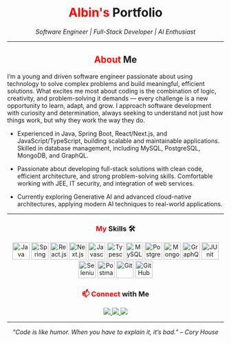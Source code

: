 <!-- ====== HEADER ====== -->
<h1 align="center">
  <span style="color:red">Albin's</span> Portfolio
</h1>
<p align="center">
  <em>Software Engineer | Full-Stack Developer | AI Enthusiast</em>
</p>

---

<!-- ====== ABOUT ME ====== -->
<h2 align="center">
  <span style="color:red">About</span> Me 
</h2>
I’m a young and driven software engineer passionate about using technology to solve complex problems and build meaningful, efficient solutions. What excites me most about coding is the combination of logic, creativity, and problem-solving it demands — every challenge is a new opportunity to learn, adapt, and grow. I approach software development with curiosity and determination, always seeking to understand not just how things work, but why they work the way they do.

-  Experienced in Java, Spring Boot, React/Next.js, and JavaScript/TypeScript, building scalable and maintainable applications. Skilled in database management, including MySQL, PostgreSQL, MongoDB, and GraphQL.

-  Passionate about developing full-stack solutions with clean code, efficient architecture, and strong problem-solving skills. Comfortable working with JEE, IT security, and integration of web services.

-  Currently exploring Generative AI and advanced cloud-native architectures, applying modern AI techniques to real-world applications.

---

<!-- ====== SKILLS ====== -->
<h3 align="center">
  <span style="color:red">My</span> Skills 🛠️
</h3>

<p align="center">
<!-- Java & Frameworks -->
<img src="https://go-skill-icons.vercel.app/api/icons?i=java&theme=dark" alt="Java" height="40"/>
<img src="https://go-skill-icons.vercel.app/api/icons?i=spring&theme=dark" alt="Spring Boot" height="40"/>
<img src="https://go-skill-icons.vercel.app/api/icons?i=react&theme=dark" alt="React.js" height="40"/>
<img src="https://go-skill-icons.vercel.app/api/icons?i=next&theme=dark" alt="Next.js" height="40"/>

<!-- Scripting -->
<img src="https://go-skill-icons.vercel.app/api/icons?i=javascript&theme=dark" alt="Javascript" height="40"/>
<img src="https://go-skill-icons.vercel.app/api/icons?i=typescript&theme=dark" alt="Typescript" height="40"/>

<!-- Databases -->
<img src="https://go-skill-icons.vercel.app/api/icons?i=mysql&theme=dark" alt="MySQL" height="40"/>
<img src="https://go-skill-icons.vercel.app/api/icons?i=postgresql&theme=dark" alt="PostgreSQL" height="40"/>
<img src="https://go-skill-icons.vercel.app/api/icons?i=mongodb&theme=dark" alt="MongoDB" height="40"/>
<img src="https://go-skill-icons.vercel.app/api/icons?i=graphql&theme=dark" alt="GraphQL" height="40"/>

<!-- Testing & Security -->
<img src="https://go-skill-icons.vercel.app/api/icons?i=junit&theme=dark" alt="JUnit" height="40"/>
<img src="https://go-skill-icons.vercel.app/api/icons?i=selenium&theme=dark" alt="Selenium" height="40"/>
<img src="https://go-skill-icons.vercel.app/api/icons?i=postman&theme=dark" alt="Postman" height="40"/>

<!-- Git & Workflow -->
<img src="https://go-skill-icons.vercel.app/api/icons?i=git&theme=dark" alt="Git" height="40"/>
<img src="https://go-skill-icons.vercel.app/api/icons?i=github&theme=dark" alt="GitHub" height="40"/>
</p>

<!-- ====== CONTACT ====== -->
<h3 align="center">
  <span style="color:red">📫 Connect</span> with Me 
</h3>

<p align="center">
  <a href="https://github.com/AlbinKL1" target="_blank">
    <img src="https://img.shields.io/badge/GitHub-%2312100E.svg?style=for-the-badge&logo=github&logoColor=white"/>
  </a>
  <a href="https://www.linkedin.com/in/albin-kaufeldt-l%C3%B6nn-476144234/" target="_blank">
    <img src="https://img.shields.io/badge/LinkedIn-%230077B5.svg?style=for-the-badge&logo=linkedin&logoColor=white"/>
  </a>
  <a href="mailto:albin.kaufeldt.lonn@outlook.com">
    <img src="https://img.shields.io/badge/Email-%23D14836.svg?style=for-the-badge&logo=gmail&logoColor=white"/>
  </a>
</p>

---

<p align="center">
  <em>“Code is like humor. When you have to explain it, it’s bad.” – Cory House</em>
</p>

